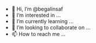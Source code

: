 - 👋 Hi, I’m @begalinsaf
- 👀 I’m interested in ...
- 🌱 I’m currently learning ...
- 💞️ I’m looking to collaborate on ...
- 📫 How to reach me ...

<!---
begalinsaf/begalinsaf is a ✨ special ✨ repository because its `README.md` (this file) appears on your GitHub profile.
You can click the Preview link to take a look at your changes.
--->
